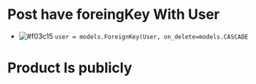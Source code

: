 # Post have  foreingKey With User

- ![#f03c15](https://via.placeholder.com/15/f03c15/000000?text=+) `user = models.ForeignKey(User, on_delete=models.CASCADE`
# Product Is publicly